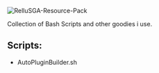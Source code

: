 ![RelluSGA-Resource-Pack](https://img.relluem94.de/logos/rellubash_collection.png)

Collection of Bash Scripts and other goodies i use.

## Scripts:

- AutoPluginBuilder.sh


